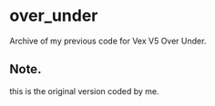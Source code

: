# over_under
Archive of my previous code for Vex V5 Over Under.

## Note.
this is the original version coded by me.
